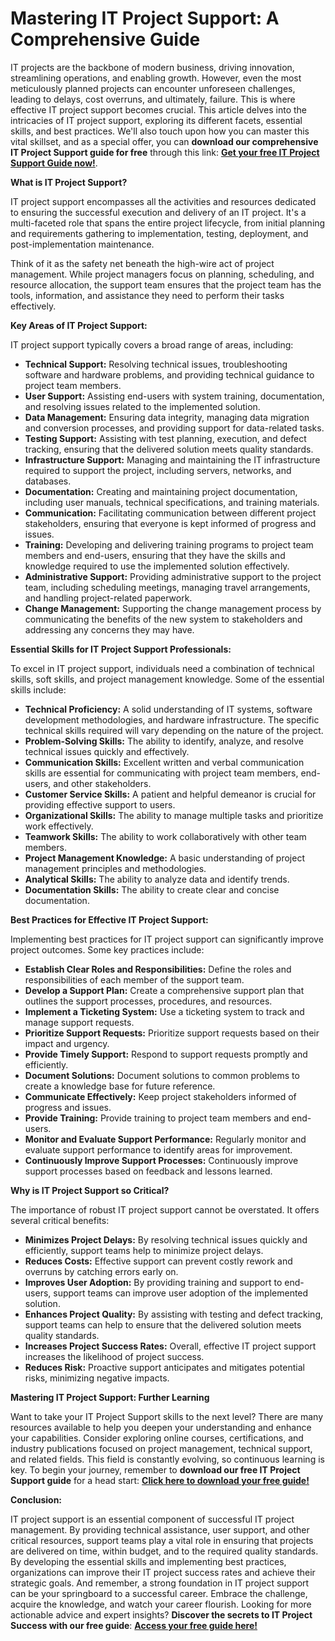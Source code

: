 # Mastering IT Project Support: A Comprehensive Guide

IT projects are the backbone of modern business, driving innovation, streamlining operations, and enabling growth. However, even the most meticulously planned projects can encounter unforeseen challenges, leading to delays, cost overruns, and ultimately, failure. This is where effective IT project support becomes crucial. This article delves into the intricacies of IT project support, exploring its different facets, essential skills, and best practices. We'll also touch upon how you can master this vital skillset, and as a special offer, you can **download our comprehensive IT Project Support guide for free** through this link: [**Get your free IT Project Support Guide now!**](https://udemywork.com/it-project-support).

**What is IT Project Support?**

IT project support encompasses all the activities and resources dedicated to ensuring the successful execution and delivery of an IT project. It's a multi-faceted role that spans the entire project lifecycle, from initial planning and requirements gathering to implementation, testing, deployment, and post-implementation maintenance.

Think of it as the safety net beneath the high-wire act of project management. While project managers focus on planning, scheduling, and resource allocation, the support team ensures that the project team has the tools, information, and assistance they need to perform their tasks effectively.

**Key Areas of IT Project Support:**

IT project support typically covers a broad range of areas, including:

*   **Technical Support:** Resolving technical issues, troubleshooting software and hardware problems, and providing technical guidance to project team members.
*   **User Support:** Assisting end-users with system training, documentation, and resolving issues related to the implemented solution.
*   **Data Management:** Ensuring data integrity, managing data migration and conversion processes, and providing support for data-related tasks.
*   **Testing Support:** Assisting with test planning, execution, and defect tracking, ensuring that the delivered solution meets quality standards.
*   **Infrastructure Support:** Managing and maintaining the IT infrastructure required to support the project, including servers, networks, and databases.
*   **Documentation:** Creating and maintaining project documentation, including user manuals, technical specifications, and training materials.
*   **Communication:** Facilitating communication between different project stakeholders, ensuring that everyone is kept informed of progress and issues.
*   **Training:** Developing and delivering training programs to project team members and end-users, ensuring that they have the skills and knowledge required to use the implemented solution effectively.
*   **Administrative Support:** Providing administrative support to the project team, including scheduling meetings, managing travel arrangements, and handling project-related paperwork.
*   **Change Management:** Supporting the change management process by communicating the benefits of the new system to stakeholders and addressing any concerns they may have.

**Essential Skills for IT Project Support Professionals:**

To excel in IT project support, individuals need a combination of technical skills, soft skills, and project management knowledge. Some of the essential skills include:

*   **Technical Proficiency:** A solid understanding of IT systems, software development methodologies, and hardware infrastructure. The specific technical skills required will vary depending on the nature of the project.
*   **Problem-Solving Skills:** The ability to identify, analyze, and resolve technical issues quickly and effectively.
*   **Communication Skills:** Excellent written and verbal communication skills are essential for communicating with project team members, end-users, and other stakeholders.
*   **Customer Service Skills:** A patient and helpful demeanor is crucial for providing effective support to users.
*   **Organizational Skills:** The ability to manage multiple tasks and prioritize work effectively.
*   **Teamwork Skills:** The ability to work collaboratively with other team members.
*   **Project Management Knowledge:** A basic understanding of project management principles and methodologies.
*   **Analytical Skills:** The ability to analyze data and identify trends.
*   **Documentation Skills:** The ability to create clear and concise documentation.

**Best Practices for Effective IT Project Support:**

Implementing best practices for IT project support can significantly improve project outcomes. Some key practices include:

*   **Establish Clear Roles and Responsibilities:** Define the roles and responsibilities of each member of the support team.
*   **Develop a Support Plan:** Create a comprehensive support plan that outlines the support processes, procedures, and resources.
*   **Implement a Ticketing System:** Use a ticketing system to track and manage support requests.
*   **Prioritize Support Requests:** Prioritize support requests based on their impact and urgency.
*   **Provide Timely Support:** Respond to support requests promptly and efficiently.
*   **Document Solutions:** Document solutions to common problems to create a knowledge base for future reference.
*   **Communicate Effectively:** Keep project stakeholders informed of progress and issues.
*   **Provide Training:** Provide training to project team members and end-users.
*   **Monitor and Evaluate Support Performance:** Regularly monitor and evaluate support performance to identify areas for improvement.
*   **Continuously Improve Support Processes:** Continuously improve support processes based on feedback and lessons learned.

**Why is IT Project Support so Critical?**

The importance of robust IT project support cannot be overstated. It offers several critical benefits:

*   **Minimizes Project Delays:** By resolving technical issues quickly and efficiently, support teams help to minimize project delays.
*   **Reduces Costs:** Effective support can prevent costly rework and overruns by catching errors early on.
*   **Improves User Adoption:** By providing training and support to end-users, support teams can improve user adoption of the implemented solution.
*   **Enhances Project Quality:** By assisting with testing and defect tracking, support teams can help to ensure that the delivered solution meets quality standards.
*   **Increases Project Success Rates:** Overall, effective IT project support increases the likelihood of project success.
*   **Reduces Risk:** Proactive support anticipates and mitigates potential risks, minimizing negative impacts.

**Mastering IT Project Support: Further Learning**

Want to take your IT Project Support skills to the next level?  There are many resources available to help you deepen your understanding and enhance your capabilities.  Consider exploring online courses, certifications, and industry publications focused on project management, technical support, and related fields. This field is constantly evolving, so continuous learning is key. To begin your journey, remember to **download our free IT Project Support guide** for a head start: [**Click here to download your free guide!**](https://udemywork.com/it-project-support)

**Conclusion:**

IT project support is an essential component of successful IT project management. By providing technical assistance, user support, and other critical resources, support teams play a vital role in ensuring that projects are delivered on time, within budget, and to the required quality standards.  By developing the essential skills and implementing best practices, organizations can improve their IT project success rates and achieve their strategic goals. And remember, a strong foundation in IT project support can be your springboard to a successful career. Embrace the challenge, acquire the knowledge, and watch your career flourish. Looking for more actionable advice and expert insights? **Discover the secrets to IT Project Success with our free guide**: [**Access your free guide here!**](https://udemywork.com/it-project-support)
